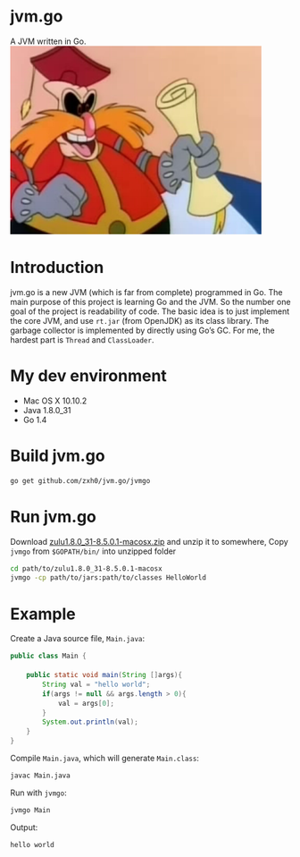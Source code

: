 # jvm.go
A JVM written in Go.
![jvm.go Logo](https://raw.githubusercontent.com/zxh0/jvm.go/master/jvmgo.png)

# Introduction
jvm.go is a new JVM (which is far from complete) programmed in Go. The main purpose of this project is learning Go and the JVM. So the number one goal of the project is readability of code. The basic idea is to just implement the core JVM, and use `rt.jar` (from OpenJDK) as its class library. The garbage collector is implemented by directly using Go’s GC. For me, the hardest part is `Thread` and `ClassLoader`.

# My dev environment
  * Mac OS X 10.10.2
  * Java 1.8.0_31
  * Go 1.4

# Build jvm.go
```sh
go get github.com/zxh0/jvm.go/jvmgo
```

# Run jvm.go
Download [zulu1.8.0_31-8.5.0.1-macosx.zip](http://www.azulsystems.com/products/zulu/downloads#mac) and unzip it to somewhere, Copy `jvmgo` from `$GOPATH/bin/` into unzipped folder
```sh
cd path/to/zulu1.8.0_31-8.5.0.1-macosx
jvmgo -cp path/to/jars:path/to/classes HelloWorld
```

# Example
Create a Java source file, `Main.java`:
```java
public class Main {

    public static void main(String []args){
        String val = "hello world";
        if(args != null && args.length > 0){
            val = args[0];
        }
        System.out.println(val);
    }
}
```

Compile `Main.java`, which will generate `Main.class`:
```sh
javac Main.java
``` 

Run with `jvmgo`:
```sh
jvmgo Main
```

Output:
```sh
hello world
```
